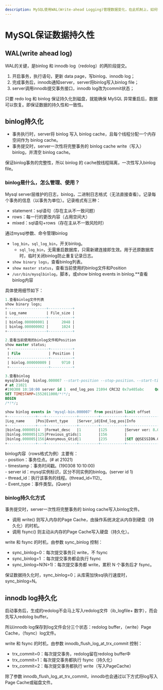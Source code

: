 ```yaml
---
description: MySQL使用WAL(Write-ahead Logging)管理数据变化，在此机制上，如何保证数据持久性？
---
```


# MySQL保证数据持久性

## WAL(write ahead log)

WAL的关键，是binlog 和 innodb log（redolog）的两阶段提交。

1. 开启事务，执行语句，更新 data page，写binlog、innodb log；
2. 完成事务后，innodb通知server，server将binlog写入binlog file；
3. server调用innodb提交事务接口，innodb log改为commit状态；

只要 redo log 和 binlog 保证持久化到磁盘，就能确保 MySQL 异常重启后，数据可以恢复。即保证数据的持久性和一致性。

## binlog持久化

* 事务执行时，server将 binlog 写入 binlog cache，且每个线程分配一个内存空间作为 binlog cache。
* 事务提交时，server一次性将完整事务的 binlog cache write（写入）binlog，并清空 binlog cache。

保证binlog事务的完整性，所以 binlog 的 cache按线程隔离，一次性写入binlog file。

### binlog是什么，怎么管理、使用？

Mysql server层维护的日志，binlog，二进制日志格式（无法直接查看）。记录每个事务的信息（以事务为单位）。记录格式有三种：

* statement：sql语句（存在主从不一致问题）
* rows：每一行的更改内容（占用空间大）
* mixed：sql语句+rows（存在主从不一致风险时）

通过mysql参数、命令管理binlog

* `log_bin`，`sql_log_bin`，开关binlog。
  * `sql_log_bin`，无需重启数据库，只需新建连接即生效。用于还原数据库时，临时关闭binlog防止重复记录日志。
* `show binary logs`，查看binlog列表。
* `show master status`，查看当前使用的binlog文件和Position
* `/usr/bin/mysqlbinlog`，脚本，或show binlog events in binlog.\*\*查看binlog内容

具体使用细节如下：

```sql
1.查看binlog文件列表
show binary logs; 
+------------------+-----------+
| Log_name         | File_size |
+------------------+-----------+
| binlog.000000001 |      2048 |
| binlog.000000002 |      1024 |
+------------------+-----------+

2.查看当前使用的binlog文件和Position
show master status;
 +------------------+----------+
 | File             | Position |
 +------------------+----------+
 | binlog.000000009 |     9710 |
 +------------------+----------+
```

```sql
3.查看binlog
mysqlbinlog  binlog.000007 --start-position --stop-position、--start-time= --stop-time
# at 21021
#190308 10:10:00 server id 1  end_log_pos 21094 CRC32 0x7a405abc     Query   thread_id=112   exec_time=0 error_code=0
SET TIMESTAMP=1552011000/*!*/;
BEGIN
/*!*/;

show binlog events in 'mysql-bin.000007' from position limit offset
+-------------+---+--------------+---------+-----------+------------------------------------+
|Log_name     |Pos|Event_type    |Server_id|End_log_pos|Info                                |
+-------------+---+--------------+---------+-----------+------------------------------------+
|binlog.000005|4  |Format_desc   |1        |125        |Server ver: 8.0.23, Binlog ver: 4   |
|binlog.000005|125|Previous_gtids|1        |156        |                                    |
|binlog.000005|156|Anonymous_Gtid|1        |235        |SET @@SESSION.GTID_NEXT= 'ANONYMOUS'|
+-------------+---+--------------+---------+-----------+------------------------------------+

```

binlog内容（rows格式为例）主要有：\
\- position：事务位点。(# at 21021)\
\- timestamp：事务时间戳。(190308 10:10:00)\
\- server id：mysql实例标识，区分不同实例的binlog。(server id 1)\
\- thread\_id：执行该事务的线程。(thread_id=112)_\
_-_ Event\_type：事件类型。(Query)

### binlog持久化方式

事务提交时，server一次性将完整事务的 binlog cache写入binlog文件。

* 调用 write() 则写入内存的Page Cache，由操作系统决定从内存到硬盘（持久化）的时机。
* 调用 fsync() 则主动从内存的Page Cache写入硬盘（持久化）。

write 和 fsync 的时机，由参数 sync\_binlog 控制：

* sync\_binlog=0：每次提交事务只 write，不 fsync
* sync\_binlog=1 ：每次提交事务都会执行 fsync
* sync\_binlog=N(N>1)：每次提交事务都 write，累积 N 个事务后才 fsync。

保证数据持久化时，sync\_binlog=0；从库需加快sql执行速度时，sync\_binlog=N。

## innodb log持久化

启动事务后，生成的redolog不会马上写入redolog文件（ib\_logfile+ 数字），而会先写入redolog buffer。

所以innodb log保存到log文件会分三个状态：redolog buffer，（write）Page Cache，（fsync）log文件。

write 和 fsync 的时机，由参数 innodb\_flush\_log\_at\_trx\_commit 控制：

* trx\_commit=0：每次提交事务，redolog留在redolog buffer中
* trx\_commit=1：每次提交事务都执行 fsync（持久化）
* trx\_commit=2：每次提交事务都执行 write（写入PageCache）

除了参数 innodb\_flush\_log\_at\_trx\_commit，innodb也会通过以下方式将log写入Page Cache或磁盘文件。

